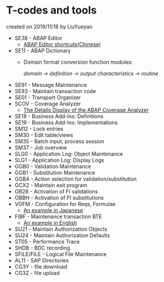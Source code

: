 # T-codes and tools
created on 2019/11/18 by LiuYueyao
* SE38 - ABAP Editor
  * [ABAP Editor shortcuts(Chinese)](https://blog.csdn.net/champaignwolf/article/details/77929934)
* SE11 - ABAP Dictionary
  * Domain format conversion function modules:

    *domain -> definition -> output characteristics -> routine*
* SE91 - Message Maintenance
* SE93 - Maintain transaction code
* SE01 - Transport Organizer
* SCOV - Coverage Analyzer
  * [The Details Display of the ABAP Coverage Analyzer](https://help.sap.com/viewer/ba879a6e2ea04d9bb94c7ccd7cdac446/1709%20000/en-US/49175e98a2ec14d2e10000000a42189b.html)
* SE18 - Business Add-Ins: Definitions
* SE19 - Business Add-Ins: Implementations
* SM12 - Lock entries
* SM30 - Edit table/views
* SM35 - Batch input, process session
* SM37 - Job overview
* SLG0 - Application Log: Object Maintenance
* SLG1 - Application Log: Display Logs
* GGB0 - Validation Maintenance
* GGB1 - Substitution Maintenance
* GGB4 - Action selection for validation/substitution
* GCX2 - Maintain exit program
* OB28 - Activation of FI validations
* OBBH - Activation of FI substitutions
* VOFM - Configuration for Reqs, Formulae
  * [An example in Japanese](./documents/VOFM_example.md)
* FIBF - Maintenance transaction BTE
  * [An example in English](./documents/FIBF_example.md)
* SU21 - Maintain Authorization Objects
* SU24 - Maintain Authorization Defaults
* ST05 - Performance Trace
* SHDB - BDC recording
* SFILE/FILE - Logical File Maintenance
* AL11 - SAP Directories
* CG3Y - file download
* CG3Z - file upload
